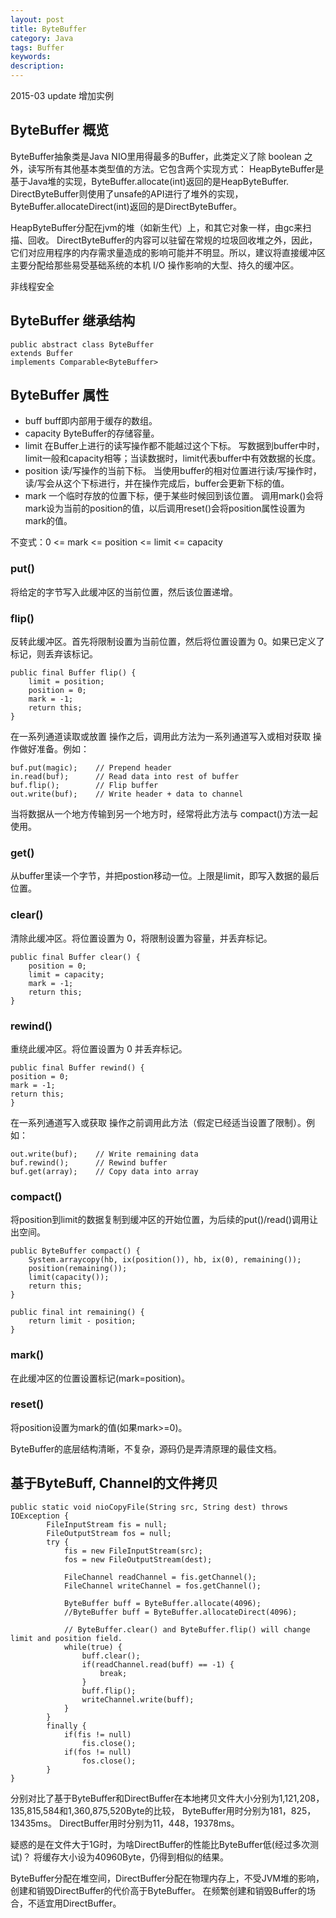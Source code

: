 ```yaml
---
layout: post
title: ByteBuffer
category: Java
tags: Buffer
keywords: 
description: 
---
```


2015-03 update 
增加实例

## ByteBuffer 概览
ByteBuffer抽象类是Java NIO里用得最多的Buffer，此类定义了除 boolean 之外，读写所有其他基本类型值的方法。它包含两个实现方式：
HeapByteBuffer是基于Java堆的实现，ByteBuffer.allocate(int)返回的是HeapByteBuffer.
DirectByteBuffer则使用了unsafe的API进行了堆外的实现，ByteBuffer.allocateDirect(int)返回的是DirectByteBuffer。 

HeapByteBuffer分配在jvm的堆（如新生代）上，和其它对象一样，由gc来扫描、回收。
DirectByteBuffer的内容可以驻留在常规的垃圾回收堆之外，因此，它们对应用程序的内存需求量造成的影响可能并不明显。所以，建议将直接缓冲区主要分配给那些易受基础系统的本机 I/O 操作影响的大型、持久的缓冲区。

非线程安全

## ByteBuffer 继承结构
	public abstract class ByteBuffer
	extends Buffer
	implements Comparable<ByteBuffer>

## ByteBuffer 属性

* buff
  buff即内部用于缓存的数组。
* capacity
  ByteBuffer的存储容量。
* limit
  在Buffer上进行的读写操作都不能越过这个下标。
  写数据到buffer中时，limit一般和capacity相等；当读数据时，limit代表buffer中有效数据的长度。
* position
  读/写操作的当前下标。
  当使用buffer的相对位置进行读/写操作时，读/写会从这个下标进行，并在操作完成后，buffer会更新下标的值。
* mark
  一个临时存放的位置下标，便于某些时候回到该位置。
  调用mark()会将mark设为当前的position的值，以后调用reset()会将position属性设置为mark的值。

不变式：0 <= mark <= position <= limit <= capacity

### put()
将给定的字节写入此缓冲区的当前位置，然后该位置递增。

### flip()
反转此缓冲区。首先将限制设置为当前位置，然后将位置设置为 0。如果已定义了标记，则丢弃该标记。

    public final Buffer flip() {
		limit = position;
		position = 0;
		mark = -1;
		return this;
    }

在一系列通道读取或放置 操作之后，调用此方法为一系列通道写入或相对获取 操作做好准备。例如：

	buf.put(magic);    // Prepend header
	in.read(buf);      // Read data into rest of buffer
	buf.flip();        // Flip buffer
	out.write(buf);    // Write header + data to channel

当将数据从一个地方传输到另一个地方时，经常将此方法与 compact()方法一起使用。


### get()
从buffer里读一个字节，并把postion移动一位。上限是limit，即写入数据的最后位置。 

### clear()
清除此缓冲区。将位置设置为 0，将限制设置为容量，并丢弃标记。

    public final Buffer clear() {
		position = 0;
		limit = capacity;
		mark = -1;
		return this;
    } 

### rewind()
重绕此缓冲区。将位置设置为 0 并丢弃标记。

    public final Buffer rewind() {
	position = 0;
	mark = -1;
	return this;
    }

在一系列通道写入或获取 操作之前调用此方法（假定已经适当设置了限制）。例如：

	out.write(buf);    // Write remaining data
	buf.rewind();      // Rewind buffer
	buf.get(array);    // Copy data into array    

### compact()
将position到limit的数据复制到缓冲区的开始位置，为后续的put()/read()调用让出空间。
    
    public ByteBuffer compact() {
		System.arraycopy(hb, ix(position()), hb, ix(0), remaining());
		position(remaining());
		limit(capacity());
		return this;
    }

    public final int remaining() {
		return limit - position;
    }

### mark() 
在此缓冲区的位置设置标记(mark=position)。

### reset()
将position设置为mark的值(如果mark>=0)。



ByteBuffer的底层结构清晰，不复杂，源码仍是弄清原理的最佳文档。

## 基于ByteBuff, Channel的文件拷贝

	public static void nioCopyFile(String src, String dest) throws IOException {
			FileInputStream fis = null;
			FileOutputStream fos = null;
			try {
				fis = new FileInputStream(src);
				fos = new FileOutputStream(dest);
				
				FileChannel readChannel = fis.getChannel();
				FileChannel writeChannel = fos.getChannel();
				
				ByteBuffer buff = ByteBuffer.allocate(4096);
				//ByteBuffer buff = ByteBuffer.allocateDirect(4096);
				
				// ByteBuffer.clear() and ByteBuffer.flip() will change limit and position field.
				while(true) {
					buff.clear();
					if(readChannel.read(buff) == -1) {
						break;
					}
					buff.flip();
					writeChannel.write(buff);
				}
			}
			finally {
				if(fis != null)
					fis.close();
				if(fos != null)
					fos.close();
			}
	}

分别对比了基于ByteBuffer和DirectBuffer在本地拷贝文件大小分别为1,121,208，135,815,584和1,360,875,520Byte的比较，
ByteBuffer用时分别为181，825，13435ms。
DirectBuffer用时分别为11，448，19378ms。

疑惑的是在文件大于1G时，为啥DirectBuffer的性能比ByteBuffer低(经过多次测试)？
将缓存大小设为40960Byte，仍得到相似的结果。

ByteBuffer分配在堆空间，DirectBuffer分配在物理内存上，不受JVM堆的影响，创建和销毁DirectBuffer的代价高于ByteBuffer。
在频繁创建和销毁Buffer的场合，不适宜用DirectBuffer。